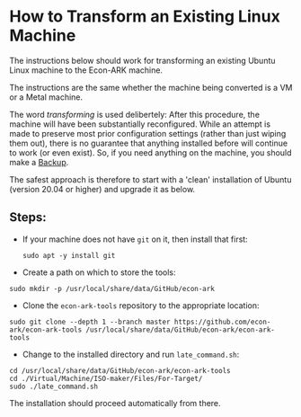 # How to Transform an Existing Linux Machine

The instructions below should work for transforming an existing Ubuntu Linux machine to the Econ-ARK machine.

The instructions are the same whether the machine being converted is a VM or a Metal machine.

The word _transforming_ is used delibertely: After this procedure, the machine will have been substantially reconfigured. While an attempt is made to preserve most prior configuration settings (rather than just wiping them out), there is no guarantee that anything installed before will continue to work (or even exist). So, if you need anything on the machine, you should make a [Backup](https://github.com/econ-ark/econ-ark-tools/blob/master/Software/Backup/README.md).

The safest approach is therefore to start with a 'clean' installation of Ubuntu (version 20.04 or higher) and upgrade it as below. 


## Steps:

* If your machine does not have `git` on it, then install that first:
   ```
   sudo apt -y install git
   ```
* Create a path on which to store the tools:
```
sudo mkdir -p /usr/local/share/data/GitHub/econ-ark
```
* Clone the `econ-ark-tools` repository to the appropriate location:
```
sudo git clone --depth 1 --branch master https://github.com/econ-ark/econ-ark-tools /usr/local/share/data/GitHub/econ-ark/econ-ark-tools
```
* Change to the installed directory and run `late_command.sh`:
```
cd /usr/local/share/data/GitHub/econ-ark/econ-ark-tools
cd ./Virtual/Machine/ISO-maker/Files/For-Target/
sudo ./late_command.sh
```	

The installation should proceed automatically from there.

